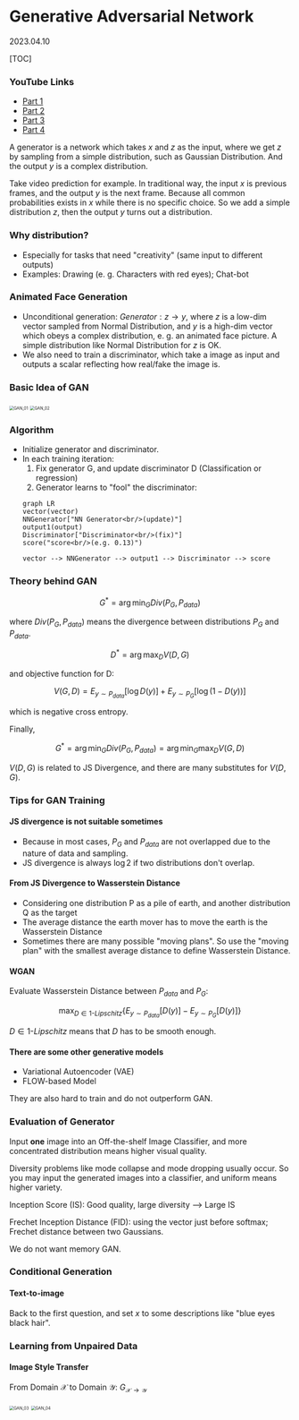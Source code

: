 # Generative Adversarial Network

2023.04.10

[TOC]

### YouTube Links

+ [Part 1](https://www.youtube.com/watch?v=4OWp0wDu6Xw&list=PLJV_el3uVTsMhtt7_Y6sgTHGHp1Vb2P2J&index=14)
+ [Part 2](https://www.youtube.com/watch?v=jNY1WBb8l4U&list=PLJV_el3uVTsMhtt7_Y6sgTHGHp1Vb2P2J&index=15)
+ [Part 3](https://www.youtube.com/watch?v=MP0BnVH2yOo&list=PLJV_el3uVTsMhtt7_Y6sgTHGHp1Vb2P2J&index=16)
+ [Part 4](https://www.youtube.com/watch?v=wulqhgnDr7E&list=PLJV_el3uVTsMhtt7_Y6sgTHGHp1Vb2P2J&index=17)

A generator is a network which takes $x$ and $z$ as the input, where we get $z$ by sampling from a simple distribution, such as Gaussian Distribution. And the output $y$ is a complex distribution.

Take video prediction for example. In traditional way, the input $x$ is previous frames, and the output $y$ is the next frame. Because all common probabilities exists in $x$ while there is no specific choice. So we add a simple distribution $z$, then the output $y$ turns out a distribution.

### Why distribution?
+ Especially for tasks that need "creativity" (same input to different outputs)
+ Examples: Drawing (e. g. Characters with red eyes); Chat-bot

### Animated Face Generation

+ Unconditional generation: $Generator: z \to y$, where $z$ is a low-dim vector sampled from Normal Distribution, and $y$ is a high-dim vector which obeys a complex distribution, e. g. an animated face picture. A simple distribution like Normal Distribution for $z$ is OK.
+ We also need to train a discriminator, which take a image as input and outputs a scalar reflecting how real/fake the image is.

### Basic Idea of GAN

<img src="GAN/GAN_01.png" alt="GAN_01" style="zoom:50%;" />

<img src="GAN/GAN_02.png" alt="GAN_02" style="zoom:50%;" />

### Algorithm

+ Initialize generator and discriminator.
+ In each training iteration:
  1. Fix generator G, and update discriminator D (Classification or regression)
  2. Generator learns to "fool" the discriminator:
    ```mermaid
    graph LR
    vector(vector)
    NNGenerator["NN Generator<br/>(update)"]
    output1(output)
    Discriminator["Discriminator<br/>(fix)"]
    score("score<br/>(e.g. 0.13)")
  
    vector --> NNGenerator --> output1 --> Discriminator --> score
    ```

### Theory behind GAN

$$
G^{\ast} = \arg \min_{G} Div(P_G, P_{data})
$$

where $Div(P_G, P_{data})$ means the divergence between distributions $P_G$ and $P_{data}$.

$$
D^{\ast}=\arg\max_D V(D,G)
$$

and objective function for D:

$$
V(G,D)=E_{y\sim P_{data}}[\log D(y)]+E_{y\sim P_G}[\log(1-D(y))]
$$

which is negative cross entropy.

Finally,

$$
G^{\ast} = \arg \min_{G} Div(P_G, P_{data})=\arg\min_{G}\max_{D}V(G,D)
$$

$V(D,G)$ is related to JS Divergence, and there are many substitutes for $V(D,G)$.

### Tips for GAN Training

#### JS divergence is not suitable sometimes
+ Because in most cases, $P_G$ and $P_{data}$ are not overlapped due to the nature of data and sampling.
+ JS divergence is always $\log2$ if two distributions don't overlap.

#### From JS Divergence to Wasserstein Distance

+ Considering one distribution P as a pile of earth, and another distribution Q as the target
+ The average distance the earth mover has to move the earth is the Wasserstein Distance
+ Sometimes there are many possible "moving plans". So use the "moving plan" with the smallest average distance to define Wasserstein Distance.

#### WGAN

Evaluate Wasserstein Distance between $P_{data}$ and $P_G$:

$$
\max_{D\in 1\text{-}Lipschitz}\{E_{y\sim P_{data}}[D(y)]-E_{y\sim P_G}[D(y)]\}
$$

$D\in 1\text{-}Lipschitz$ means that $D$ has to be smooth enough.

#### There are some other generative models

+ Variational Autoencoder (VAE)
+ FLOW-based Model

They are also hard to train and do not outperform GAN.

### Evaluation of Generator

Input **one** image into an Off-the-shelf Image Classifier, and more concentrated distribution means higher visual quality.

Diversity problems like mode collapse and mode dropping usually occur. So you may input the generated images into a classifier, and uniform means higher variety.

Inception Score (IS): Good quality, large diversity --> Large IS

Frechet Inception Distance (FID): using the vector just before softmax; Frechet distance between two Gaussians.

We do not want memory GAN.

### Conditional Generation

#### Text-to-image

Back to the first question, and set $x$ to some descriptions like "blue eyes black hair".

### Learning from Unpaired Data

#### Image Style Transfer

From Domain $\mathcal{X}$ to Domain $\mathcal{Y}$: $G_{\mathcal{X}\to\mathcal{Y}}$

<img src="GAN/GAN_03.png" alt="GAN_03" style="zoom: 50%;" />

<img src="GAN/GAN_04.png" alt="GAN_04" style="zoom:50%;" />